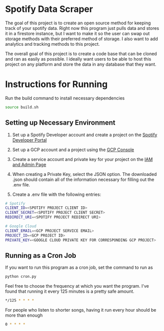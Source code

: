 # Spotify Data Scraper

The goal of this project is to create an open source method for keeping track of your spotify data. Right now this program just pulls data and stores it in a firestore instance, but I want to make it so the user can swap out storage methods with their preferred method of storage. I also want to add analytics and tracking methods to this project.

The overall goal of this project is to create a code base that can be cloned and ran as easily as possible. I ideally want users to be able to host this project on any platform and store the data in any database that they want.

# Instructions for Running

Run the build command to install necessary dependencies
```bash
source build.sh
```

## Setting up Necessary Environment

1. Set up a Spotify Developer account and create a project on the [Spotify Developer Portal](https://developer.spotify.com/)

2. Set up a GCP account and a project using the [GCP Console](https://console.cloud.google.com/welcome)

3. Create a service account and private key for your project on the [IAM and Admin Page](https://console.cloud.google.com/iam-admin/serviceaccounts)

4. When creating a Private Key, select the JSON option. The downloaded .json should contain all of the information necessary for filling out the .env file.

5. Create a .env file with the following entries:
```bash
# Spotify
CLIENT_ID=<SPOTIFY PROJECT CLIENT ID>
CLIENT_SECRET=<SPOTIFY PROJECT CLIENT SECRET>
REDIRECT_URI=<SPOTIFY PROJECT REDIRECT URI>

# Google Cloud
CLIENT_EMAIL=<GCP PROJECT SERVICE EMAIL>
PROJECT_ID=<GCP PROJECT ID>
PRIVATE_KEY=<GOOGLE CLOUD PRIVATE KEY FOR CORRESPONDING GCP PROJECT>
```

<!-- ## Running as a Background Process

Run the following command and don't stop it
```bash
python worker.py <SLEEP AMOUNT>
```
Where sleep amount is an integer value specifying the amount of minutes to sleep between queries. -->

## Running as a Cron Job

If you want to run this program as a cron job, set the command to run as
```bash
python cron.py
```

Feel free to choose the frequency at which you want the program. I've found that running it every 125 minutes is a pretty safe amount. 
```bash
*/125 * * * *
```
For people who listen to shorter songs, having it run every hour should be more than enough
```bash
0 * * * *
```
